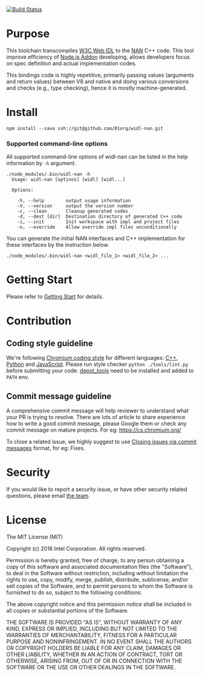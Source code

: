 [![Build Status](https://travis-ci.org/01org/widl-nan.svg?branch=master)](https://travis-ci.org/01org/widl-nan)

# Purpose

This toolchain transcompiles [W3C Web IDL](https://heycam.github.io/webidl/) to the [NAN](https://github.com/nodejs/nan) C++ code. This tool improve efficiency of [Node.js Addon](https://nodejs.org/api/addons.html) developing, allows developers focus on spec definition and actual implementation codes.

This bindings code is highly repetitive, primarily passing values (arguments and return values) between V8 and native and doing various conversions and checks (e.g., type checking), hence it is mostly machine-generated.

# Install
```
npm install --save ssh://git@github.com/01org/widl-nan.git
```
### Supported command-line options
All supported command-line options of widl-nan can be listed in the help information by ```-h``` argument.
```
./node_modules/.bin/widl-nan -h
  Usage: widl-nan [optinos] [widl] [widl...]

  Options:

    -h, --help        output usage information
    -V, --version     output the version number
    -c, --clean       Cleanup generated codes
    -d, --dest [dir]  Destination directory of generated C++ code
    -i, --init        Init workspace with impl and project files
    -o, --override    Allow override impl files unconditionally
```

You can generate the initial NAN interfaces and C++ implementation for these interfaces by the instruction below.

```
./node_modules/.bin/widl-nan <widl_file_1> <widl_file_2> ...
```
# Getting Start
Please refer to [Getting Start]() for details.

# Contribution

## Coding style guideline

We're following [Chromium coding style](https://chromium.googlesource.com/chromium/src/+/master/styleguide/styleguide.md) for different languages: [C++](https://chromium.googlesource.com/chromium/src/+/master/styleguide/c++/c++.md), [Python](https://google.github.io/styleguide/pyguide.html) and [JavaScript](https://google.github.io/styleguide/javascriptguide.xml). Please run style checker `python ./tools/lint.py` before submitting your code. [depot_tools](https://www.chromium.org/developers/how-tos/install-depot-tools) need to be installed and added to `PATH` env.

## Commit message guideline
A comprehensive commit message will help reviewer to understand what your PR is trying to resolve. There are lots of article to share experience how to write a good commit message, please Google them or check any commit message on mature projects. For eg: https://cs.chromium.org/

To close a related issue, we highly suggest to use [Closing issues via commit messages](https://help.github.com/articles/closing-issues-via-commit-messages/) format, for eg: Fixes.

# Security
If you would like to report a security issue, or have other security related questions, please email [the team](mailto:otc.prc.web.runtime.and.technology.team@intel.com).

# License

The MIT License (MIT)

Copyright (c) 2016 Intel Corporation. All rights reserved.

Permission is hereby granted, free of charge, to any person obtaining a copy of this software and associated documentation files (the "Software"), to deal in the Software without restriction, including without limitation the rights to use, copy, modify, merge, publish, distribute, sublicense, and/or sell copies of the Software, and to permit persons to whom the Software is furnished to do so, subject to the following conditions:

The above copyright notice and this permission notice shall be included in all copies or substantial portions of the Software.

THE SOFTWARE IS PROVIDED "AS IS", WITHOUT WARRANTY OF ANY KIND, EXPRESS OR IMPLIED, INCLUDING BUT NOT LIMITED TO THE WARRANTIES OF MERCHANTABILITY, FITNESS FOR A PARTICULAR PURPOSE AND NONINFRINGEMENT. IN NO EVENT SHALL THE AUTHORS OR COPYRIGHT HOLDERS BE LIABLE FOR ANY CLAIM, DAMAGES OR OTHER LIABILITY, WHETHER IN AN ACTION OF CONTRACT, TORT OR OTHERWISE, ARISING FROM, OUT OF OR IN CONNECTION WITH THE SOFTWARE OR THE USE OR OTHER DEALINGS IN THE SOFTWARE.
